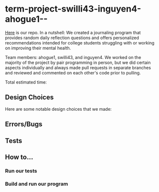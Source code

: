 # term-project-swilli43-inguyen4-ahogue1--

[Here](https://github.com/cs0320-f23/term-project-swilli43-inguyen4-ahogue1--) is our repo.
In a nutshell: We created a journaling program that provides random daily reflection questions and offers personalized recommendations intended for college students struggling with or working on improving their mental health.

Team members: ahogue1, swilli43, and inguyen4. We worked on the majority of the project by pair programming in person, but we did certain aspects individually and always made pull requests in separate branches and reviewed and commented on each other's code prior to pulling.

Total estimated time:

## Design Choices

Here are some notable design choices that we made:

## Errors/Bugs

## Tests

## How to...

### Run our tests

### Build and run our program